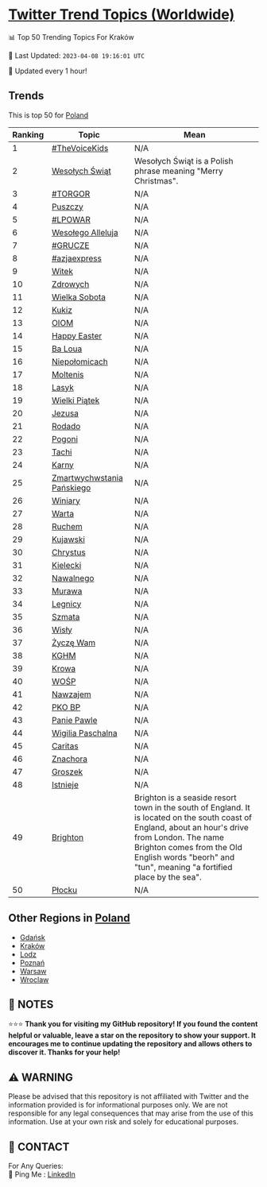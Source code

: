 [Twitter Trend Topics (Worldwide)](https://github.com/ErcinDedeoglu/Twitter-Trend-Topics)
==========


📊 Top 50 Trending Topics For Kraków

📆 Last Updated: `2023-04-08 19:16:01 UTC`

🔧 Updated every 1 hour!


## Trends

This is top 50 for [Poland](</Poland>)

| Ranking | Topic | Mean |
| ------- | ------------ | ------------ |
| 1 | [#TheVoiceKids](http://twitter.com/search?q=%23TheVoiceKids) | N/A |
| 2 | [Wesołych Świąt](http://twitter.com/search?q=Weso%c5%82ych+%c5%9awi%c4%85t) | Wesołych Świąt is a Polish phrase meaning "Merry Christmas". |
| 3 | [#TORGOR](http://twitter.com/search?q=%23TORGOR) | N/A |
| 4 | [Puszczy](http://twitter.com/search?q=Puszczy) | N/A |
| 5 | [#LPOWAR](http://twitter.com/search?q=%23LPOWAR) | N/A |
| 6 | [Wesołego Alleluja](http://twitter.com/search?q=Weso%c5%82ego+Alleluja) | N/A |
| 7 | [#GRUCZE](http://twitter.com/search?q=%23GRUCZE) | N/A |
| 8 | [#azjaexpress](http://twitter.com/search?q=%23azjaexpress) | N/A |
| 9 | [Witek](http://twitter.com/search?q=Witek) | N/A |
| 10 | [Zdrowych](http://twitter.com/search?q=Zdrowych) | N/A |
| 11 | [Wielka Sobota](http://twitter.com/search?q=Wielka+Sobota) | N/A |
| 12 | [Kukiz](http://twitter.com/search?q=Kukiz) | N/A |
| 13 | [OIOM](http://twitter.com/search?q=OIOM) | N/A |
| 14 | [Happy Easter](http://twitter.com/search?q=Happy+Easter) | N/A |
| 15 | [Ba Loua](http://twitter.com/search?q=Ba+Loua) | N/A |
| 16 | [Niepołomicach](http://twitter.com/search?q=Niepo%c5%82omicach) | N/A |
| 17 | [Moltenis](http://twitter.com/search?q=Moltenis) | N/A |
| 18 | [Lasyk](http://twitter.com/search?q=Lasyk) | N/A |
| 19 | [Wielki Piątek](http://twitter.com/search?q=Wielki+Pi%c4%85tek) | N/A |
| 20 | [Jezusa](http://twitter.com/search?q=Jezusa) | N/A |
| 21 | [Rodado](http://twitter.com/search?q=Rodado) | N/A |
| 22 | [Pogoni](http://twitter.com/search?q=Pogoni) | N/A |
| 23 | [Tachi](http://twitter.com/search?q=Tachi) | N/A |
| 24 | [Karny](http://twitter.com/search?q=Karny) | N/A |
| 25 | [Zmartwychwstania Pańskiego](http://twitter.com/search?q=Zmartwychwstania+Pa%c5%84skiego) | N/A |
| 26 | [Winiary](http://twitter.com/search?q=Winiary) | N/A |
| 27 | [Warta](http://twitter.com/search?q=Warta) | N/A |
| 28 | [Ruchem](http://twitter.com/search?q=Ruchem) | N/A |
| 29 | [Kujawski](http://twitter.com/search?q=Kujawski) | N/A |
| 30 | [Chrystus](http://twitter.com/search?q=Chrystus) | N/A |
| 31 | [Kielecki](http://twitter.com/search?q=Kielecki) | N/A |
| 32 | [Nawalnego](http://twitter.com/search?q=Nawalnego) | N/A |
| 33 | [Murawa](http://twitter.com/search?q=Murawa) | N/A |
| 34 | [Legnicy](http://twitter.com/search?q=Legnicy) | N/A |
| 35 | [Szmata](http://twitter.com/search?q=Szmata) | N/A |
| 36 | [Wisły](http://twitter.com/search?q=Wis%c5%82y) | N/A |
| 37 | [Życzę Wam](http://twitter.com/search?q=%c5%bbycz%c4%99+Wam) | N/A |
| 38 | [KGHM](http://twitter.com/search?q=KGHM) | N/A |
| 39 | [Krowa](http://twitter.com/search?q=Krowa) | N/A |
| 40 | [WOŚP](http://twitter.com/search?q=WO%c5%9aP) | N/A |
| 41 | [Nawzajem](http://twitter.com/search?q=Nawzajem) | N/A |
| 42 | [PKO BP](http://twitter.com/search?q=PKO+BP) | N/A |
| 43 | [Panie Pawle](http://twitter.com/search?q=Panie+Pawle) | N/A |
| 44 | [Wigilia Paschalna](http://twitter.com/search?q=Wigilia+Paschalna) | N/A |
| 45 | [Caritas](http://twitter.com/search?q=Caritas) | N/A |
| 46 | [Znachora](http://twitter.com/search?q=Znachora) | N/A |
| 47 | [Groszek](http://twitter.com/search?q=Groszek) | N/A |
| 48 | [Istnieje](http://twitter.com/search?q=Istnieje) | N/A |
| 49 | [Brighton](http://twitter.com/search?q=Brighton) | Brighton is a seaside resort town in the south of England. It is located on the south coast of England, about an hour's drive from London. The name Brighton comes from the Old English words "beorh" and "tun", meaning "a fortified place by the sea". |
| 50 | [Płocku](http://twitter.com/search?q=P%c5%82ocku) | N/A |



## Other Regions in [Poland](</Poland>)

* [Gdańsk](</Poland/Gdańsk.md>)
* [Kraków](</Poland/Kraków.md>)
* [Lodz](</Poland/Lodz.md>)
* [Poznań](</Poland/Poznań.md>)
* [Warsaw](</Poland/Warsaw.md>)
* [Wroclaw](</Poland/Wroclaw.md>)



## 📝 NOTES

⭐⭐⭐ **Thank you for visiting my GitHub repository! If you found the content helpful or valuable, leave a star on the repository to show your support. It encourages me to continue updating the repository and allows others to discover it. Thanks for your help!**


## ⚠️ WARNING

Please be advised that this repository is not affiliated with Twitter and the information provided is for informational purposes only. We are not responsible for any legal consequences that may arise from the use of this information. Use at your own risk and solely for educational purposes.


## 📨 CONTACT

 For Any Queries:  
            🏓 Ping Me : [LinkedIn](https://www.linkedin.com/in/ercindedeoglu/)

